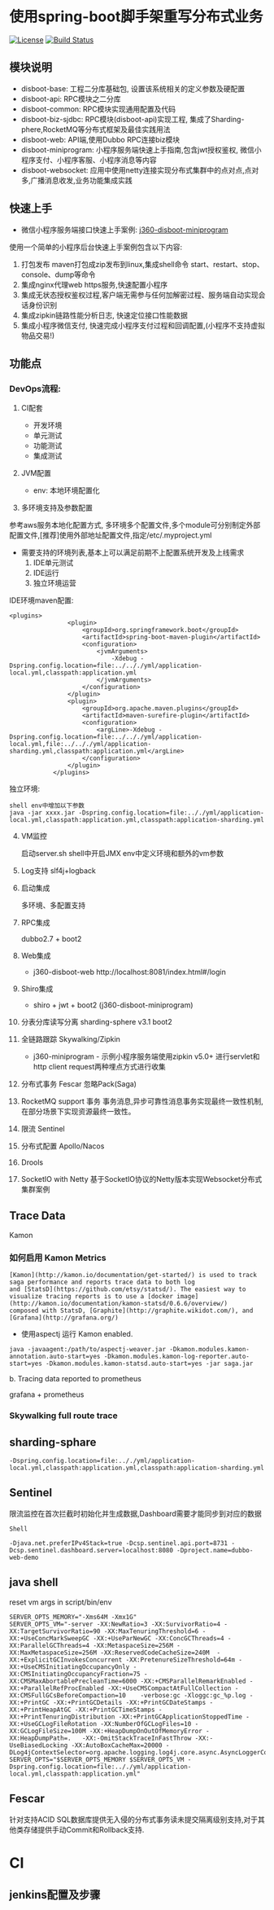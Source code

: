 # 使用spring-boot脚手架重写分布式业务

[![License](https://img.shields.io/badge/license-Apache%202-4EB1BA.svg)](https://www.apache.org/licenses/LICENSE-2.0.html)
[![Build Status](https://travis-ci.org/xuminwlt/j360-disboot-all.svg?branch=master)](https://travis-ci.org/xuminwlt/j360-disboot-all)

## 模块说明
 - disboot-base: 工程二分库基础包, 设置该系统相关的定义参数及硬配置
 - disboot-api: RPC模块之二分库
 - disboot-common: RPC模块实现通用配置及代码
 - disboot-biz-sjdbc: RPC模块(disboot-api)实现工程, 集成了Sharding-phere,RocketMQ等分布式框架及最佳实践用法
 - disboot-web: API端,使用Dubbo RPC连接biz模块
 - disboot-miniprogram: 小程序服务端快速上手指南,包含jwt授权鉴权, 微信小程序支付、小程序客服、小程序消息等内容
 - disboot-websocket: 应用中使用netty连接实现分布式集群中的点对点,点对多,广播消息收发,业务功能集成实践

## 快速上手
 - 微信小程序服务端接口快速上手案例: <a href="./j360-disboot-miniprogram">j360-disboot-miniprogram</a>
 
 使用一个简单的小程序后台快速上手案例包含以下内容:
 1. 打包发布 maven打包成zip发布到linux,集成shell命令 start、restart、stop、console、dump等命令
 2. 集成nginx代理web https服务,快速配置小程序
 3. 集成无状态授权鉴权过程,客户端无需参与任何加解密过程、服务端自动实现会话身份识别
 4. 集成zipkin链路性能分析日志, 快速定位接口性能数据
 5. 集成小程序微信支付, 快速完成小程序支付过程和回调配置,(小程序不支持虚拟物品交易!)


## 功能点

### DevOps流程:
1. CI配套
    
    - 开发环境
    - 单元测试
    - 功能测试
    - 集成测试
    
2. JVM配置
    - env: 本地环境配置化
    
3. 多环境支持及参数配置

  参考aws服务本地化配置方式, 多环境多个配置文件,多个module可分别制定外部配置文件,[推荐]使用外部地址配置文件,指定/etc/.myproject.yml
  
  - 需要支持的环境列表,基本上可以满足前期不上配置系统开发及上线需求
    1. IDE单元测试
    2. IDE运行
    3. 独立环境运营
   
IDE环境maven配置:    
```
<plugins>
                <plugin>
                    <groupId>org.springframework.boot</groupId>
                    <artifactId>spring-boot-maven-plugin</artifactId>
                    <configuration>
                        <jvmArguments>
                            -Xdebug -Dspring.config.location=file:../.././yml/application-local.yml,classpath:application.yml
                        </jvmArguments>
                    </configuration>
                </plugin>
                <plugin>
                    <groupId>org.apache.maven.plugins</groupId>
                    <artifactId>maven-surefire-plugin</artifactId>
                    <configuration>
                        <argLine>-Xdebug -Dspring.config.location=file:../.././yml/application-local.yml,file:../.././yml/application-sharding.yml,classpath:application.yml</argLine>
                    </configuration>
                </plugin>
            </plugins>
```
 
独立环境:
 
```
shell env中增加以下参数
java -jar xxxx.jar -Dspring.config.location=file:.././yml/application-local.yml,classpath:application.yml,classpath:application-sharding.yml

```
 
4. VM监控
    
    启动server.sh shell中开启JMX
    env中定义环境和额外的vm参数
    
5. Log支持
    slf4j+logback
    
6. 启动集成
    
    多环境、多配置支持
    
7. RPC集成

    dubbo2.7 + boot2
    
8. Web集成
    
    - j360-disboot-web
        http://localhost:8081/index.html#/login
    
9. Shiro集成
    
    - shiro + jwt + boot2 (j360-disboot-miniprogram)
       
10. 分表分库读写分离
    sharding-sphere v3.1 boot2

11. 全链路跟踪
    Skywalking/Zipkin
    
    - j360-miniprogram - 示例小程序服务端使用zipkin v5.0+ 进行servlet和http client request两种埋点方式进行收集
    
    
12. 分布式事务
    Fescar 忽略Pack(Saga)
    
13. RocketMQ support 事务
    事务消息,异步可靠性消息事务实现最终一致性机制,在部分场景下实现资源最终一致性。

14. 限流
    Sentinel
    
    
15. 分布式配置
    Apollo/Nacos
    
16. Drools

17. SocketIO with Netty
    基于SocketIO协议的Netty版本实现Websocket分布式集群案例

    
## Trace Data

Kamon

### 如何启用 Kamon Metrics

> 
    [Kamon](http://kamon.io/documentation/get-started/) is used to track saga performance and reports trace data to both log
    and [StatsD](https://github.com/etsy/statsd/). The easiest way to visualize tracing reports is to use a [docker image](http://kamon.io/documentation/kamon-statsd/0.6.6/overview/)
    composed with StatsD, [Graphite](http://graphite.wikidot.com/), and [Grafana](http://grafana.org/)

- 使用aspectj 运行 Kamon enabled. 

```
java -javaagent:/path/to/aspectj-weaver.jar -Dkamon.modules.kamon-annotation.auto-start=yes -Dkamon.modules.kamon-log-reporter.auto-start=yes -Dkamon.modules.kamon-statsd.auto-start=yes -jar saga.jar
```

b. Tracing data reported to  prometheus

grafana + prometheus

### Skywalking full route trace



 
## sharding-sphare

```
-Dspring.config.location=file:.././yml/application-local.yml,classpath:application.yml,classpath:application-sharding.yml

```

## Sentinel
限流监控在首次拦截时初始化并生成数据,Dashboard需要才能同步到对应的数据

```
Shell

-Djava.net.preferIPv4Stack=true -Dcsp.sentinel.api.port=8731 -Dcsp.sentinel.dashboard.server=localhost:8080 -Dproject.name=dubbo-web-demo
```
## java shell

reset vm args in script/bin/env

```
SERVER_OPTS_MEMORY="-Xms64M -Xmx1G"
SERVER_OPTS_VM="-server -XX:NewRatio=3 -XX:SurvivorRatio=4 -XX:TargetSurvivorRatio=90 -XX:MaxTenuringThreshold=6 -XX:+UseConcMarkSweepGC -XX:+UseParNewGC -XX:ConcGCThreads=4 -XX:ParallelGCThreads=4 -XX:MetaspaceSize=256M -XX:MaxMetaspaceSize=256M -XX:ReservedCodeCacheSize=240M  -XX:+ExplicitGCInvokesConcurrent -XX:PretenureSizeThreshold=64m -XX:+UseCMSInitiatingOccupancyOnly -XX:CMSInitiatingOccupancyFraction=75 -XX:CMSMaxAbortablePrecleanTime=6000 -XX:+CMSParallelRemarkEnabled -XX:+ParallelRefProcEnabled -XX:+UseCMSCompactAtFullCollection -XX:CMSFullGCsBeforeCompaction=10    -verbose:gc -Xloggc:gc_%p.log -XX:+PrintGC -XX:+PrintGCDetails -XX:+PrintGCDateStamps -XX:+PrintHeapAtGC -XX:+PrintGCTimeStamps -XX:+PrintTenuringDistribution -XX:+PrintGCApplicationStoppedTime -XX:+UseGCLogFileRotation -XX:NumberOfGCLogFiles=10 -XX:GCLogFileSize=100M -XX:+HeapDumpOnOutOfMemoryError -XX:HeapDumpPath=.   -XX:-OmitStackTraceInFastThrow -XX:-UseBiasedLocking -XX:AutoBoxCacheMax=20000 -DLog4jContextSelector=org.apache.logging.log4j.core.async.AsyncLoggerContextSelector"
SERVER_OPTS="$SERVER_OPTS_MEMORY $SERVER_OPTS_VM -Dspring.config.location=file:.././yml/application-local.yml,classpath:application.yml"
```

## Fescar

针对支持ACID SQL数据库提供无入侵的分布式事务读未提交隔离级别支持,对于其他类存储提供手动Commit和Rollback支持.

# CI 

## jenkins配置及步骤